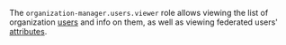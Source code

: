 The `organization-manager.users.viewer` role allows viewing the list of organization [users](../../../organization/concepts/membership.md) and info on them, as well as viewing federated users' [attributes](../../../organization/operations/setup-federation.md#claims-mapping).
